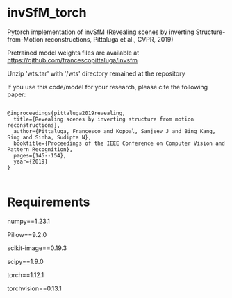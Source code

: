 # invSfM_torch
Pytorch implementation of invSfM (Revealing scenes by inverting Structure-from-Motion reconstructions, Pittaluga et al., CVPR, 2019)

Pretrained model weights files are available at https://github.com/francescopittaluga/invsfm

Unzip 'wts.tar' with '/wts' directory remained at the repository


If you use this code/model for your research, please cite the following paper:
<pre>
<code>
@inproceedings{pittaluga2019revealing,
  title={Revealing scenes by inverting structure from motion reconstructions},
  author={Pittaluga, Francesco and Koppal, Sanjeev J and Bing Kang, Sing and Sinha, Sudipta N},
  booktitle={Proceedings of the IEEE Conference on Computer Vision and Pattern Recognition},
  pages={145--154},
  year={2019}
}
</code>
</pre>


# Requirements
numpy==1.23.1

Pillow==9.2.0

scikit-image==0.19.3

scipy==1.9.0

torch==1.12.1

torchvision==0.13.1
